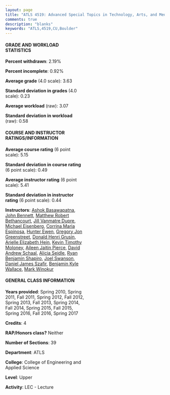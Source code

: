 ```yaml
---
layout: page
title: "ATLS 4519: Advanced Special Topics in Technology, Arts, and Media Statistics"
comments: true
description: "blanks"
keywords: "ATLS,4519,CU,Boulder"
---
```

<head>
<script src="https://ajax.googleapis.com/ajax/libs/jquery/2.1.3/jquery.min.js"></script>
<script src="https://dl.dropboxusercontent.com/s/pc42nxpaw1ea4o9/highcharts.js?dl=0"></script>
<!-- <script src="../assets/js/highcharts.js"></script> -->
<style type="text/css">@font-face {
	font-family: "Bebas Neue";
	src: url(https://www.filehosting.org/file/details/544349/BebasNeue Regular.otf) format("opentype");
	}
	h1.Bebas { 
		font-family: "Bebas Neue", Verdana, Tahoma;
	}
</style>
</head>
<body>
	<div id="container" style="float: right; width: 45%; height: 88%; margin-left: 2.5%; margin-right: 2.5%;"></div>
	<script language="JavaScript">
		$(document).ready(function() {
		var chart = {type: 'column'};
		var title = {text: 'Grade Distribution'};
		var xAxis = {categories: ['A','B','C','D','F'],crosshair: true};
		var yAxis = {min: 0,title: {text: 'Percentage'}};
		var tooltip = {headerFormat: '<center><b><span style="font-size:20px">{point.key}</span></b></center>',
		               pointFormat: '<td style="padding:0"><b>{point.y:.1f}%</b></td>',
		               footerFormat: '</table>',shared: true,useHTML: true};
		var plotOptions = {column: {pointPadding: 0.0,borderWidth: 0}};  
		var credits = {enabled: false};var series= [{name: 'Percent',data: [72.4,22.85,4.18,0.15,0.42,]}];
		var json = {};
		json.chart = chart;
		json.title = title;
		json.tooltip = tooltip;
		json.xAxis = xAxis;
		json.yAxis = yAxis;  
		json.series = series;
		json.plotOptions = plotOptions;  
		json.credits = credits;
		$('#container').highcharts(json);
	});
	</script>
</body>
			   
#### GRADE AND WORKLOAD STATISTICS

**Percent withdrawn**: 2.19%

**Percent incomplete**: 0.92%

**Average grade** (4.0 scale): 3.63

**Standard deviation in grades** (4.0 scale): 0.23

**Average workload** (raw): 3.07

**Standard deviation in workload** (raw): 0.58

#### COURSE AND INSTRUCTOR RATINGS/INFORMATION

**Average course rating** (6 point scale): 5.15

**Standard deviation in course rating** (6 point scale): 0.49

**Average instructor rating** (6 point scale): 5.41

**Standard deviation in instructor rating** (6 point scale): 0.44

**Instructors**: <a href='../../instructors/Ashok_Basawapatna'>Ashok Basawapatna</a>, <a href='../../instructors/John_Bennett'>John Bennett</a>, <a href='../../instructors/Matthew_Robert_Bethancourt'>Matthew Robert Bethancourt</a>, <a href='../../instructors/Jill_Vanmatre_Dupre'>Jill Vanmatre Dupre</a>, <a href='../../instructors/Michael_Eisenberg'>Michael Eisenberg</a>, <a href='../../instructors/Corrina_Maria_Espinosa'>Corrina Maria Espinosa</a>, <a href='../../instructors/Hunter_Ewen'>Hunter Ewen</a>, <a href='../../instructors/Gregory_Jon_Greenstreet'>Gregory Jon Greenstreet</a>, <a href='../../instructors/Donald_Henri_Grusin'>Donald Henri Grusin</a>, <a href='../../instructors/Arielle_Elizabeth_Hein'>Arielle Elizabeth Hein</a>, <a href='../../instructors/Kevin_Timothy_Moloney'>Kevin Timothy Moloney</a>, <a href='../../instructors/Aileen_Jaitin_Pierce'>Aileen Jaitin Pierce</a>, <a href='../../instructors/David_Andrew_Schaal'>David Andrew Schaal</a>, <a href='../../instructors/Alicia_Seidle'>Alicia Seidle</a>, <a href='../../instructors/Ryan_Benjamin_Shapiro'>Ryan Benjamin Shapiro</a>, <a href='../../instructors/Joel_Swanson'>Joel Swanson</a>, <a href='../../instructors/Daniel_James_Szafir'>Daniel James Szafir</a>, <a href='../../instructors/Benjamin_Kyle_Wallace'>Benjamin Kyle Wallace</a>, <a href='../../instructors/Mark_Winokur'>Mark Winokur</a>

#### GENERAL CLASS INFORMATION

**Years provided**: Spring 2010, Spring 2011, Fall 2011, Spring 2012, Fall 2012, Spring 2013, Fall 2013, Spring 2014, Fall 2014, Spring 2015, Fall 2015, Spring 2016, Fall 2016, Spring 2017

**Credits**: 4

**RAP/Honors class?** Neither

**Number of Sections**: 39

**Department**: ATLS

**College**: College of Engineering and Applied Science

**Level**: Upper

**Activity**: LEC - Lecture
